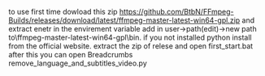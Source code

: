 to use first time dowload this zip https://github.com/BtbN/FFmpeg-Builds/releases/download/latest/ffmpeg-master-latest-win64-gpl.zip and extract enetr in the envirement variable add in user->path(edit)->new path to\ffmpeg-master-latest-win64-gpl\bin. if you not installed python install from the official website. extract the zip of relese and open first_start.bat after this you can open Breadcrumbs remove_language_and_subtitles_video.py

